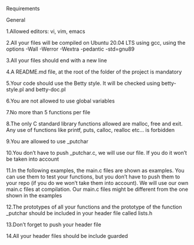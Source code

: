 Requirements

General

1.Allowed editors: vi, vim, emacs

2.All your files will be compiled on Ubuntu 20.04 LTS using gcc, using the options -Wall -Werror -Wextra -pedantic -std=gnu89

3.All your files should end with a new line

4.A README.md file, at the root of the folder of the project is mandatory

5.Your code should use the Betty style. It will be checked using betty-style.pl and betty-doc.pl

6.You are not allowed to use global variables

7.No more than 5 functions per file

8.The only C standard library functions allowed are malloc, free and exit. Any use of functions like printf, puts, calloc, realloc etc… is forbidden

9.You are allowed to use _putchar

10.You don’t have to push _putchar.c, we will use our file. If you do it won’t be taken into account

11.In the following examples, the main.c files are shown as examples. You can use them to test your functions, but you don’t have to push them to your repo (if you do we won’t take them into account). We will use our own main.c files at compilation. Our main.c files might be different from the one shown in the examples

12.The prototypes of all your functions and the prototype of the function _putchar should be included in your header file called lists.h

13.Don’t forget to push your header file

14.All your header files should be include guarded